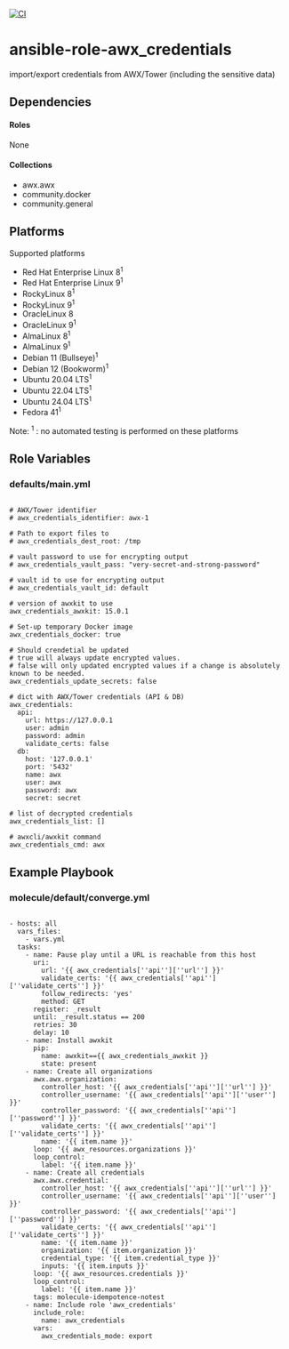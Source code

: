 [![CI](https://github.com/de-it-krachten/ansible-role-awx_credentials/workflows/CI/badge.svg?event=push)](https://github.com/de-it-krachten/ansible-role-awx_credentials/actions?query=workflow%3ACI)


# ansible-role-awx_credentials

import/export credentials from AWX/Tower (including the sensitive data)



## Dependencies

#### Roles
None

#### Collections
- awx.awx
- community.docker
- community.general

## Platforms

Supported platforms

- Red Hat Enterprise Linux 8<sup>1</sup>
- Red Hat Enterprise Linux 9<sup>1</sup>
- RockyLinux 8<sup>1</sup>
- RockyLinux 9<sup>1</sup>
- OracleLinux 8
- OracleLinux 9<sup>1</sup>
- AlmaLinux 8<sup>1</sup>
- AlmaLinux 9<sup>1</sup>
- Debian 11 (Bullseye)<sup>1</sup>
- Debian 12 (Bookworm)<sup>1</sup>
- Ubuntu 20.04 LTS<sup>1</sup>
- Ubuntu 22.04 LTS<sup>1</sup>
- Ubuntu 24.04 LTS<sup>1</sup>
- Fedora 41<sup>1</sup>

Note:
<sup>1</sup> : no automated testing is performed on these platforms

## Role Variables
### defaults/main.yml
<pre><code>
# AWX/Tower identifier
# awx_credentials_identifier: awx-1

# Path to export files to
# awx_credentials_dest_root: /tmp

# vault password to use for encrypting output
# awx_credentials_vault_pass: "very-secret-and-strong-password"

# vault id to use for encrypting output
# awx_credentials_vault_id: default

# version of awxkit to use
awx_credentials_awxkit: 15.0.1

# Set-up temporary Docker image
awx_credentials_docker: true

# Should crendetial be updated
# true will always update encrypted values.
# false will only updated encrypted values if a change is absolutely known to be needed.
awx_credentials_update_secrets: false

# dict with AWX/Tower credentials (API & DB)
awx_credentials:
  api:
    url: https://127.0.0.1
    user: admin
    password: admin
    validate_certs: false
  db:
    host: '127.0.0.1'
    port: '5432'
    name: awx
    user: awx
    password: awx
    secret: secret

# list of decrypted credentials
awx_credentials_list: []

# awxcli/awxkit command
awx_credentials_cmd: awx
</pre></code>




## Example Playbook
### molecule/default/converge.yml
<pre><code>
- hosts: all
  vars_files:
    - vars.yml
  tasks:
    - name: Pause play until a URL is reachable from this host
      uri:
        url: '{{ awx_credentials[''api''][''url''] }}'
        validate_certs: '{{ awx_credentials[''api''][''validate_certs''] }}'
        follow_redirects: 'yes'
        method: GET
      register: _result
      until: _result.status == 200
      retries: 30
      delay: 10
    - name: Install awxkit
      pip:
        name: awxkit=={{ awx_credentials_awxkit }}
        state: present
    - name: Create all organizations
      awx.awx.organization:
        controller_host: '{{ awx_credentials[''api''][''url''] }}'
        controller_username: '{{ awx_credentials[''api''][''user''] }}'
        controller_password: '{{ awx_credentials[''api''][''password''] }}'
        validate_certs: '{{ awx_credentials[''api''][''validate_certs''] }}'
        name: '{{ item.name }}'
      loop: '{{ awx_resources.organizations }}'
      loop_control:
        label: '{{ item.name }}'
    - name: Create all credentials
      awx.awx.credential:
        controller_host: '{{ awx_credentials[''api''][''url''] }}'
        controller_username: '{{ awx_credentials[''api''][''user''] }}'
        controller_password: '{{ awx_credentials[''api''][''password''] }}'
        validate_certs: '{{ awx_credentials[''api''][''validate_certs''] }}'
        name: '{{ item.name }}'
        organization: '{{ item.organization }}'
        credential_type: '{{ item.credential_type }}'
        inputs: '{{ item.inputs }}'
      loop: '{{ awx_resources.credentials }}'
      loop_control:
        label: '{{ item.name }}'
      tags: molecule-idempotence-notest
    - name: Include role 'awx_credentials'
      include_role:
        name: awx_credentials
      vars:
        awx_credentials_mode: export
</pre></code>

